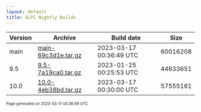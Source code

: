 ```yaml
---
layout: default
title: GLPI Nightly Builds
---
```


Version|Archive|Build date|Size
---|---|---|---
main|[main-69c3d1e.tar.gz](main-69c3d1e.tar.gz)|2023-03-17 00:36:49 UTC|60016208
9.5|[9.5-7a19ca0.tar.gz](9.5-7a19ca0.tar.gz)|2023-01-25 00:25:53 UTC|44633651
10.0|[10.0-4eb38bd.tar.gz](10.0-4eb38bd.tar.gz)|2023-03-17 00:30:00 UTC|57555161

<font size="1">Page generated on 2023-03-17 00:36:49 UTC</font>
